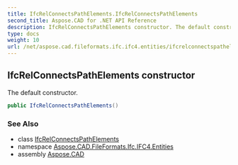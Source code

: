 ```yaml
---
title: IfcRelConnectsPathElements.IfcRelConnectsPathElements
second_title: Aspose.CAD for .NET API Reference
description: IfcRelConnectsPathElements constructor. The default constructor
type: docs
weight: 10
url: /net/aspose.cad.fileformats.ifc.ifc4.entities/ifcrelconnectspathelements/ifcrelconnectspathelements/
---
```

## IfcRelConnectsPathElements constructor

The default constructor.

```csharp
public IfcRelConnectsPathElements()
```

### See Also

* class [IfcRelConnectsPathElements](../)
* namespace [Aspose.CAD.FileFormats.Ifc.IFC4.Entities](../../ifcrelconnectspathelements/)
* assembly [Aspose.CAD](../../../)


